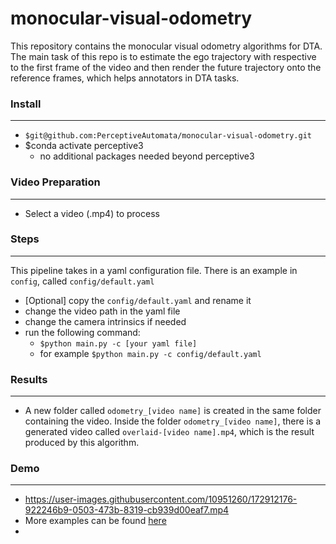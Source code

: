 # monocular-visual-odometry
This repository contains the monocular visual odometry algorithms for DTA. The main task of this repo is to estimate the ego trajectory with respective to the first frame of the video and then render the future trajectory onto the reference frames, which helps annotators in DTA tasks.

### Install
---
* `$git@github.com:PerceptiveAutomata/monocular-visual-odometry.git`
* $conda activate perceptive3
  *  no additional packages needed beyond perceptive3

### Video Preparation
---
* Select a video (.mp4) to process

### Steps
---
This pipeline takes in a yaml configuration file. There is an example in `config`, called `config/default.yaml`
- [Optional] copy the `config/default.yaml` and rename it
- change the video path in the yaml file
- change the camera intrinsics if needed
- run the following command:
  - `$python main.py -c [your yaml file]`
  - for example `$python main.py -c config/default.yaml`

### Results
---
- A new folder called `odometry_[video name]` is created in the same folder containing the video. Inside the folder `odometry_[video name]`, there is a generated video called `overlaid-[video name].mp4`, which is the result produced by this algorithm.


### Demo
---
- https://user-images.githubusercontent.com/10951260/172912176-922246b9-0503-473b-8319-cb939d00eaf7.mp4
- More examples can be found [here](https://drive.google.com/drive/u/3/folders/1jgyRffiWhCtqDzBIIqBxWkthTDX22r0A)
- 

